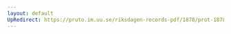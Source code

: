 ```yaml
---
layout: default
UpRedirect: https://pruto.im.uu.se/riksdagen-records-pdf/1878/prot-1878--ak--036/prot-1878--ak--036_015.pdf
---
```

